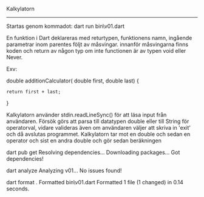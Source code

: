 Kalkylatorn
***********

Startas genom kommadot: dart run bin\v01.dart

En funktion i Dart deklareras med returtypen, funktionens namn, ingående parametrar inom parentes följt av måsvingar.
innanför måsvingarna finns koden och return av någon typ om inte functionen är av typen void eller Never.

Exv:

double additionCalculator( double first, double last) {

	return first + last;
}


Kalkylatorn använder stdin.readLineSync() för att läsa input från användaren.
Försök görs att parsa till datatypen double eller till String för operatorval, vidare 
valideras även om användaren väljer att skriva in 'exit' och då avslutas programmet.
Kalkylatorn tar mot en double och sedan en operator och sist en andra double och gör sedan beräkningen


dart pub get
Resolving dependencies... 
Downloading packages... 
Got dependencies!

dart analyze
Analyzing v01...
No issues found!

dart format .
Formatted bin\v01.dart
Formatted 1 file (1 changed) in 0.14 seconds.